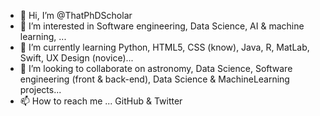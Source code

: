 - 👋 Hi, I’m @ThatPhDScholar
- 👀 I’m interested in Software engineering, Data Science, AI & machine learning, ...
- 🌱 I’m currently learning Python, HTML5, CSS (know), Java, R, MatLab, Swift, UX Design (novice)...
- 💞️ I’m looking to collaborate on astronomy, Data Science, Software engineering (front & back-end), Data Science & MachineLearning projects...
- 📫 How to reach me ... GitHub & Twitter

<!---
ThatPhDReject/ThatPhDReject is a ✨ special ✨ repository because its `README.md` (this file) appears on your GitHub profile.
You can click the Preview link to take a look at your changes.
--->
